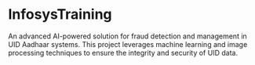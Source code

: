 # InfosysTraining
An advanced AI-powered solution for fraud detection and management in UID Aadhaar systems. This project leverages machine learning and image processing techniques to ensure the integrity and security of UID data.
